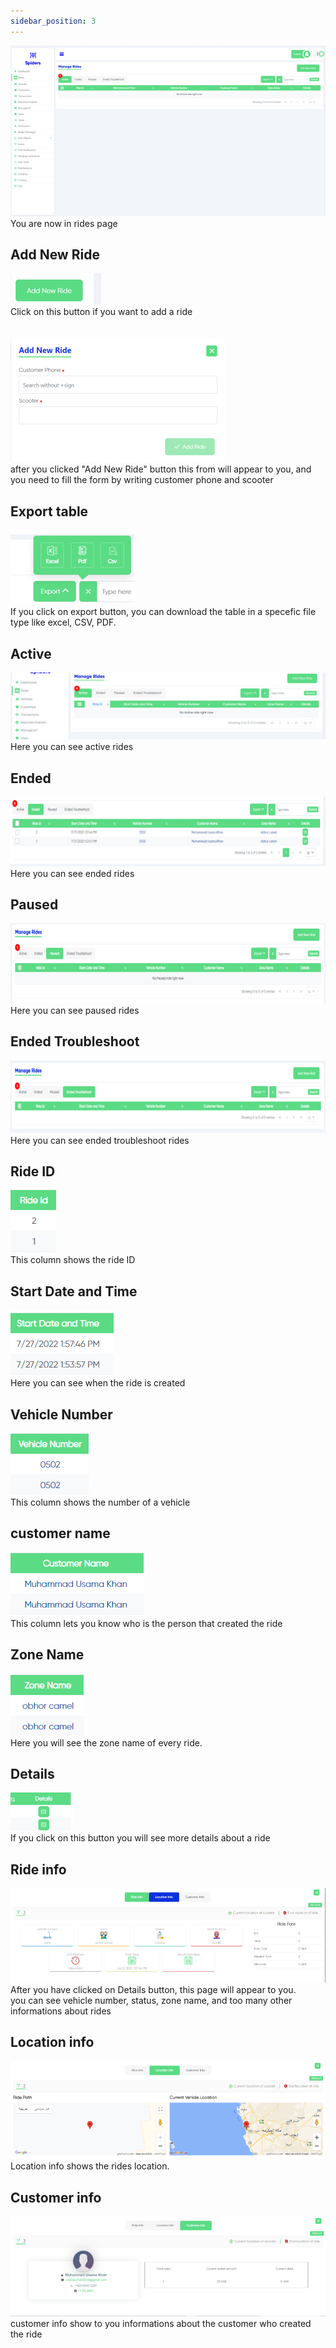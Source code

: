 ```yaml
---
sidebar_position: 3
---
```


<img src="/img/Rides/rides.png"/>
<br/>
You are now in rides page

## Add New Ride
<img src="/img/Rides/rides16.png"/>
<br/>
Click on this button if you want to add a ride
<br/>
<br/>
<br/>

<img src="/img/Rides/rides17.png"/>
<br/>
after you clicked "Add New Ride" button this from will appear to you, and you need to fill the form by writing customer phone and scooter

## Export table
<img src="/img/Rides/rides15.png"/>
<br/>
If you click on export button, you can download the table in a specefic file type like excel, CSV, PDF.





## Active
<img src="/img/Rides/rides18.png"/>
<br/>
Here you can see active rides

## Ended
<img src="/img/Rides/rides3.png"/>
<br/>
Here you can see ended rides

## Paused
<img src="/img/Rides/rides4.png"/>
<br/>
Here you can see paused rides

## Ended Troubleshoot
<img src="/img/Rides/rides5.png"/>
<br/>
Here you can see ended troubleshoot rides

## Ride ID
<img src="/img/Rides/rides6.png"/>
<br/>
This column shows the ride ID

## Start Date and Time
<img src="/img/Rides/rides7.png"/>
<br/>
Here you can see when the ride is created

## Vehicle Number
<img src="/img/Rides/rides8.png"/>
<br/>
This column shows the number of a vehicle

## customer name 
<img src="/img/Rides/rides9.png"/>
<br/>
This column lets you know who is the person that created the ride

## Zone Name
<img src="/img/Rides/rides10.png"/>
<br/>
Here  you will see the zone name of every ride.

## Details
<img src="/img/Rides/rides20.png"/>
<br/>
If you click on this button you will see more details about a ride

## Ride info
<img src="/img/Rides/rides21.png"/>
<br/>
After you have clicked on Details button, this page will appear to you. <br/>
you can see vehicle number, status, zone name, and too many other informations about rides

## Location info
<img src="/img/Rides/rides22.png"/>
<br/>
Location info shows the rides location.

## Customer info 
<img src="/img/Rides/rides23.png"/>
customer info show to you informations about the customer who created the ride






